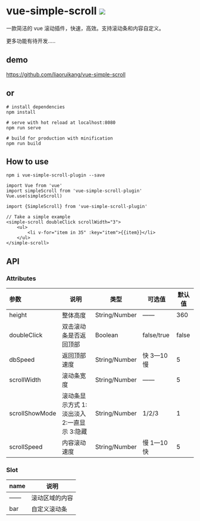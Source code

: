 # vue-simple-scroll ![](https://img.shields.io/badge/version-1.0.3-blue.svg)

一款简洁的 vue 滚动插件，快速，高效。支持滚动条和内容自定义。

更多功能有待开发.....

## demo

https://github.com/liaoruikang/vue-simple-scroll

## or

```
# install dependencies
npm install

# serve with hot reload at localhost:8080
npm run serve

# build for production with minification
npm run build
```

## How to use

```
npm i vue-simple-scroll-plugin --save
```

```
import Vue from 'vue'
import simpleScroll from 'vue-simple-scroll-plugin'
Vue.use(simpleScroll)
```

```
import {SimpleScroll} from 'vue-simple-scroll-plugin'
```

```
// Take a simple example
<simple-scroll doubleClick scrollWidth="3">
	<ul>
		<li v-for="item in 35" :key="item">{{item}}</li>
	</ul>
</simple-scroll>
```

## **API**

### Attributes

| 参数           | 说明                                        | 类型          | 可选值     | 默认值 |
| :------------- | ------------------------------------------- | ------------- | ---------- | ------ |
| height         | 整体高度                                    | String/Number | ——         | 360    |
| doubleClick    | 双击滚动条是否返回顶部                      | Boolean       | false/true | false  |
| dbSpeed        | 返回顶部速度                                | String/Number | 快 3—10 慢 | 5      |
| scrollWidth    | 滚动条宽度                                  | String/Number | ——         | 5      |
| scrollShowMode | 滚动条显示方式 1:淡出淡入 2:一直显示 3:隐藏 | String/Number | 1/2/3      | 1      |
| scrollSpeed    | 内容滚动速度                                | String/Number | 慢 1—10 快 | 5      |

### Slot

| name | 说明           |
| ---- | -------------- |
| ——   | 滚动区域的内容 |
| bar  | 自定义滚动条   |
